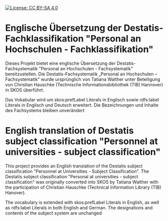 [![License: CC BY-SA 4.0](https://img.shields.io/badge/License-CC%20BY--SA%204.0-lightgrey.svg)](https://creativecommons.org/licenses/by-sa/4.0/)

# Englische Übersetzung der Destatis-Fachklassifikation "Personal an Hochschulen - Fachklassifikation"

Dieses Projekt bietet eine englische Übersetzung der Destatis-Fachsystematik "Personal an Hochschulen - Fachsystematik" bereitzustellen. Die Destatis-Fachsystematik „Personal an Hochschulen – Fachsystematik“ wurde ursprünglich von Tatiana Walther unter Beteiligung von Christian Hauschke (Technische Informationsbibliothek (TIB) Hannover) in SKOS überführt. 

Das Vokabular wird um skos:prefLabel Literals in Englisch sowie rdfs:label Literals in Englisch und Deutsch erweitert. Die Bezeichnungen und Inhalte des Fachsystems bleiben unverändert

# English translation of Destatis subject classification "Personnel at universities - subject classification"

This project provides an English translation of the Destatis subject classification "Personnel at Universities - Subject Classification". The Destatis subject classification "Personal at universities - subject classification" was originally converted into SKOS by Tatiana Walther with the participation of Christian Hauschke (Technical Information Library (TIB) Hanover). 

The vocabulary is extended with skos:prefLabel Literals in English, as well as rdfs:label Literals in both English and German. The designations and contents of the subject system are unchanged

